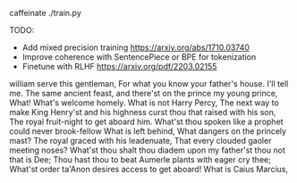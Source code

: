 caffeinate ./train.py

TODO: 
* Add mixed precision training https://arxiv.org/abs/1710.03740
* Improve coherence with SentencePiece or BPE for tokenization
* Finetune with RLHF https://arxiv.org/pdf/2203.02155

william serve this gentleman,
For what you know your father's house.
I'll tell me.
The same ancient feast, and there'st on the prince my young prince,
What!
What's welcome homely.
What is not Harry Percy,
The next way to make King Henry'st and his highness curst thou that raised with his son,
The royal fruit-night to get aboard him.
What'st thou spoken like a prophet could never brook-fellow
What is left behind,
What dangers on the princely mast?
The royal graced with his leadenuate,
That every clouded gaoler meeting noses?
What'st thou shalt thou diadem upon my father'st thou not that is Dee;
Thou hast thou to beat Aumerle plants with eager cry thee;
What'st order ta'Anon desires access to get aboard!
What is Caius Marcius,

